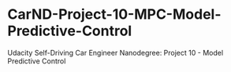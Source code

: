 # CarND-Project-10-MPC-Model-Predictive-Control
Udacity Self-Driving Car Engineer Nanodegree: Project 10 - Model Predictive Control
